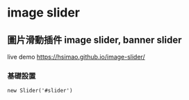 # image slider
## 圖片滑動插件 image slider, banner slider

live demo https://hsimao.github.io/image-slider/

### 基礎設置
    new Slider('#slider')
